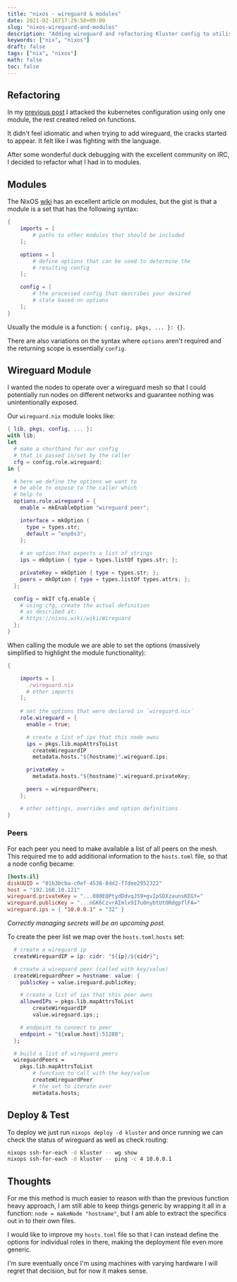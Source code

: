 ```yaml
---
title: "nixos - wireguard & modules"
date: 2021-02-16T17:29:58+09:00
slug: "nixos-wireguard-and-modules"
description: "Adding wireguard and refactoring Kluster config to utilise modules instead of functions"
keywords: ["nix", "nixos"]
draft: false
tags: ["nix", "nixos"]
math: false
toc: false
---
```

## Refactoring
In my [previous post](/blog/nixos-starting-a-kubernetes-cluster/) I attacked the
kubernetes configuration using only one module, the rest created relied on
functions. 

It didn't feel idiomatic and when trying to add wireguard, the cracks
started to appear. It felt like I was fighting with the language.

After some wonderful duck debugging with the excellent community on IRC, I
decided to refactor what I had in to modules.

## Modules
The NixOS [wiki](https://nixos.wiki/wiki/Module) has an excellent article on
modules, but the gist is that a module is a set that has the following syntax:

```nix
{
	imports = [ 
		# paths to other modules that should be included
	];

	options = [
		# define options that can be used to determine the 
		# resulting config
	];

	config = [
		# the processed config that describes your desired 
		# state based on options
	];
}
```

Usually the module is a function: `{ config, pkgs, ... }: {}`. 

There are also variations on the syntax where `options` aren't required and the
returning scope is essentially `config`. 

## Wireguard Module
I wanted the nodes to operate over a wireguard mesh so that I could potentially
run nodes on different networks and guarantee nothing was unintentionally
exposed. 


Our `wireguard.nix` module looks like:

```nix
{ lib, pkgs, config, ... }:
with lib;
let
  # make a shorthand for our config 
  # that is passed in/set by the caller
  cfg = config.role.wireguard;
in {

  # here we define the options we want to 
  # be able to expose to the caller which 
  # help to 
  options.role.wireguard = {
    enable = mkEnableOption "wireguard peer";

    interface = mkOption {
      type = types.str; 
      default = "enp0s3";
    };
 
 	# an option that expects a list of strings
    ips = mkOption { type = types.listOf types.str; };

    privateKey = mkOption { type = types.str; };
    peers = mkOption { type = types.listOf types.attrs; };
  };

  config = mkIf cfg.enable {
    # using cfg, create the actual definition 
    # as described at:
	# https://nixos.wiki/wiki/Wireguard
  };
}
```

When calling the module we are able to set the options (massively simplified to
highlight the module functionality):

```nix
{

    imports = [
      ./wireguard.nix
	  # other imports
    ];
  
  	# set the options that were declared in `wireguard.nix`
    role.wireguard = {
      enable = true;

	  # create a list of ips that this node owns
      ips = pkgs.lib.mapAttrsToList 
		createWireguardIP 
		metadata.hosts."${hostname}".wireguard.ips;

      privateKey = 
	  	metadata.hosts."${hostname}".wireguard.privateKey;

      peers = wireguardPeers;
    };

	# other settings, overrides and option definitions
}
```

### Peers
For each peer you need to make available a list of all peers on the mesh. This
required me to add additional information to the `hosts.toml` file, so that a
node config became:

```toml
[hosts.il]
diskUUID = "01b3bcba-c0ef-4538-8dd2-f7dee2952322"
host = "192.168.10.121"
wireguard.privateKey = "...080EQPtydDdvqJS9+gvIpSDXzaunsKEGY="
wireguard.publicKey = "...nGK6CzvrAImlx9I7u0nybtUtORdgpflFA="
wireguard.ips = { "10.0.0.1" = "32" }
```

*Correctly managing secrets will be an upcoming post.*

To create the peer list we map over the `hosts.toml`.`hosts` set:

```nix
  # create a wireguard ip
  createWireguardIP = ip: cidr: "${ip}/${cidr}";

  # create a wireguard peer (called with key/value)
  createWireguardPeer = hostname: value: {
    publicKey = value.ireguard.publicKey;

	# create a list of ips that this peer owns
    allowedIPs = pkgs.lib.mapAttrsToList 
		createWireguardIP 
		value.wireguard.ips;;

	# endpoint to connect to peer
	endpoint = "${value.host}:51280";
  };

  # build a list of wireguard peers
  wireguardPeers = 
  	pkgs.lib.mapAttrsToList 
		# function to call with the key/value 
		createWireguardPeer 
		# the set to iterate over
		metadata.hosts;
```

## Deploy & Test
To deploy we just run `nixops deploy -d kluster` and once running we can check
the status of wireguard as well as check routing:

```bash
nixops ssh-for-each -d kluster -- wg show
nixops ssh-for-each -d kluster -- ping -c 4 10.0.0.1
```

## Thoughts
For me this method is much easier to reason with than the previous function
heavy approach, I am still able to keep things generic by wrapping it all in a
function: `node = makeNode "hostname"`, but I am able to extract the specifics
out in to their own files.

I would like to improve my `hosts.toml` file so that I can instead define the
options for individual roles in there, making the deployment file even more
generic. 

I'm sure eventually once I'm using machines with varying hardware I
will regret that decision, but for now it makes sense.
